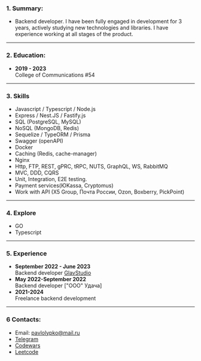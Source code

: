 ### 1. Summary: ###
* Backend developer. I have been fully engaged in development for 3 years, actively studying new technologies and libraries. I have experience working at all stages of the product.

---
### 2. Education: ###
*  **2019 - 2023**  
College of Communications #54

---
### 3. Skills ###
*  Javascript / Typescript / Node.js
*  Express / Nest.JS / Fastify.js
*  SQL (PostgreSQL, MySQL)
*  NoSQL (MongoDB, Redis)
*  Sequelize / TypeORM / Prisma
*  Swagger (openAPI)
*  Docker
*  Caching (Redis, cache-manager)
*  Nginx
*  Http, FTP, REST, gPRC, tRPC, NUTS, GraphQL, WS, RabbitMQ
*  MVC, DDD, CQRS
*  Unit, Integration, E2E testing.
*  Payment services(ЮKassa, Cryptomus)
*  Work with API (X5 Group, Почта России, Ozon, Boxberry, PickPoint)

---
### 4. Explore ###

*  GO
*  Typescript


---
### 5. Experience ###
*  **September 2022 - June 2023**  
Backend developer [GlavStudio](https://glavstudio.pro/)
*  **May 2022-September 2022**  
Backend developer ["ООО" Удача]
*  **2021-2024**  
Freelance backend development  

 ---
### 6 Contacts: ###
*  Email: pavlolypko@mail.ru
*  [Telegram](https://t.me/oknrddhnii)
*  [Codewars](https://www.codewars.com/users/pashasolyana)
*  [Leetcode](https://leetcode.com/u/pashasolyana/)
